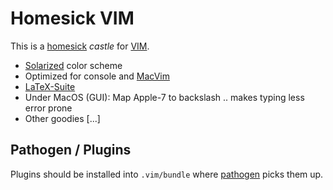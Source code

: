 Homesick VIM
==============

This is a [homesick](https://github.com/technicalpickles/homesick) _castle_ for [VIM](http://www.vim.org/).

* [Solarized](http://ethanschoonover.com/solarized) color scheme
* Optimized for console and [MacVim](http://code.google.com/p/macvim/)
* [LaTeX-Suite](http://www.vim.org/scripts/script.php?script_id=475)
* Under MacOS (GUI): Map Apple-7 to backslash .. makes typing less error prone
* Other goodies [...]

Pathogen / Plugins
------------------
Plugins should be installed into ```.vim/bundle``` where [pathogen](http://www.vim.org/scripts/script.php?script_id=2332)  picks them up.

